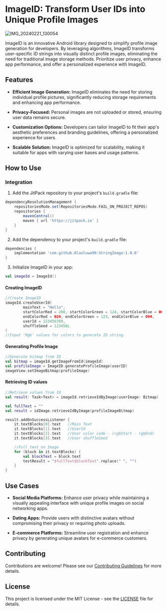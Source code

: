 # ImageID: Transform User IDs into Unique Profile Images
![IMG_20240221_130054](https://github.com/Olaoluwa99/StringImage/assets/85140182/d194e073-25b4-4ddd-a94c-302ddd018c4d)

ImageID is an innovative Android library designed to simplify profile image generation for developers. By leveraging algorithms, ImageID transforms user-specific ID strings into visually distinct profile images, eliminating the need for traditional image storage methods. Prioritize user privacy, enhance app performance, and offer a personalized experience with ImageID.

## Features

- **Efficient Image Generation:** ImageID eliminates the need for storing individual profile pictures, significantly reducing storage requirements and enhancing app performance.
  
- **Privacy-Focused:** Personal images are not uploaded or stored, ensuring user data remains secure.

- **Customization Options:** Developers can tailor ImageID to fit their app's aesthetic preferences and branding guidelines, offering a personalized experience for users.

- **Scalable Solution:** ImageID is optimized for scalability, making it suitable for apps with varying user bases and usage patterns.

## How to Use

### Integration

1. Add the JitPack repository to your project's `build.gradle` file:

```groovy
dependencyResolutionManagement {
	repositoriesMode.set(RepositoriesMode.FAIL_ON_PROJECT_REPOS)
	repositories {
		mavenCentral()
		maven { url 'https://jitpack.io' }
	}
}
```

2. Add the dependency to your project's `build.gradle` file:

```groovy
dependencies {
	implementation 'com.github.Olaoluwa99:StringImage:1.0.0'
}
```

3. Initialize ImageID in your app:

```kotlin
val imageId = ImageId()
```

#### Creating ImageID
```kotlin
//Create ImageID
imageId.createUserId(
        mainText = "Hello",
        startColorRed = 200, startColorGreen = 124, startColorBlue = 004,
        endColorRed = 024, endColorGreen = 123, endColorBlue = 094,
        userId = 123456789,
        shuffleSeed = 123456L
)
//Input 'Rgb' values for colors to generate ID string.
```

#### Generating Profile Image
```kotlin
//Generate bitmap from ID
val bitmap = imageId.getImageFromId(imageId)
val profileImage = ImageID.generateProfileImage(userID)
imageView.setImageBitmap(profileImage)
```

#### Retrieving ID values
```kotlin
//Retrieve values from Id
val result: Task<Text> = imageId.retrieveIdByImage(userImage: Bitmap)

val fullText = ""
val result = idImage.retrieveIdByImage(profileImageBitmap)

result.addOnSuccessListener {
	it.textBlocks[0].text	//Main Text
	it.textBlocks[1].text	//UserId
	it.textBlocks[2].text	//User color code - (rgbStart - rgbEnd)
	it.textBlocks[3].text	//User shuffleSeed

	//Full text on Image
	for (block in it.textBlocks) {
		val blockText = block.text
		testResult = "$fullText$blockText".replace(" ", "")
	}
}

```


## Use Cases

- **Social Media Platforms:** Enhance user privacy while maintaining a visually appealing interface with unique profile images on social networking apps.
  
- **Dating Apps:** Provide users with distinctive avatars without compromising their privacy or requiring photo uploads.

- **E-commerce Platforms:** Streamline user registration and enhance privacy by generating unique avatars for e-commerce customers.

## Contributing

Contributions are welcome! Please see our [Contributing Guidelines](CONTRIBUTING.md) for more details.

## License

This project is licensed under the MIT License - see the [LICENSE](LICENSE) file for details.
